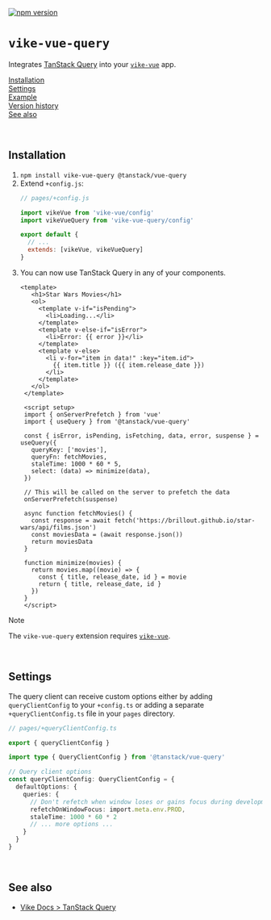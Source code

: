 <!-- WARNING: keep links absolute in this file so they work on NPM too -->

[![npm version](https://img.shields.io/npm/v/vike-vue-query)](https://www.npmjs.com/package/vike-vue-query)

# `vike-vue-query`

Integrates [TanStack Query](https://tanstack.com/query) into your [`vike-vue`](https://vike.dev/vike-vue) app.

[Installation](#installation)  
[Settings](#settings)  
[Example](https://github.com/vikejs/vike-vue/tree/main/examples/vue-query)  
[Version history](https://github.com/vikejs/vike-vue/blob/main/packages/vike-vue-query/CHANGELOG.md)  
[See also](#see-also)  

<br/>


## Installation

1. `npm install vike-vue-query @tanstack/vue-query`
2. Extend `+config.js`:
   ```js
   // pages/+config.js

   import vikeVue from 'vike-vue/config'
   import vikeVueQuery from 'vike-vue-query/config'

   export default {
     // ...
     extends: [vikeVue, vikeVueQuery]
   }
   ```
3. You can now use TanStack Query in any of your components.
   ```vue
   <template>
      <h1>Star Wars Movies</h1>
      <ol>
        <template v-if="isPending">
          <li>Loading...</li>
        </template>
        <template v-else-if="isError">
          <li>Error: {{ error }}</li>
        </template>
        <template v-else>
          <li v-for="item in data!" :key="item.id">
            {{ item.title }} ({{ item.release_date }})
          </li>
        </template>
      </ol>
    </template>

    <script setup>
    import { onServerPrefetch } from 'vue'
    import { useQuery } from '@tanstack/vue-query'

    const { isError, isPending, isFetching, data, error, suspense } = useQuery({
      queryKey: ['movies'],
      queryFn: fetchMovies,
      staleTime: 1000 * 60 * 5,
      select: (data) => minimize(data),
    })

    // This will be called on the server to prefetch the data
    onServerPrefetch(suspense)

    async function fetchMovies() {
      const response = await fetch('https://brillout.github.io/star-wars/api/films.json')
      const moviesData = (await response.json())
      return moviesData
    }

    function minimize(movies) {
      return movies.map((movie) => {
        const { title, release_date, id } = movie
        return { title, release_date, id }
      })
    }
    </script>
    ```

> [!NOTE]
> The `vike-vue-query` extension requires [`vike-vue`](https://vike.dev/vike-vue).

<br/>


## Settings

The query client can receive custom options either by adding `queryClientConfig` to your `+config.ts` or adding a separate `+queryClientConfig.ts` file in your `pages` directory.

```ts
// pages/+queryClientConfig.ts

export { queryClientConfig }

import type { QueryClientConfig } from '@tanstack/vue-query'

// Query client options
const queryClientConfig: QueryClientConfig = {
  defaultOptions: {
    queries: {
      // Don't refetch when window loses or gains focus during development
      refetchOnWindowFocus: import.meta.env.PROD,
      staleTime: 1000 * 60 * 2
      // ... more options ...
    }
  }
}
```

<br/>


## See also

- [Vike Docs > TanStack Query](https://vike.dev/tanstack-query)
